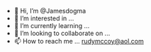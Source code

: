 - 👋 Hi, I’m @Jamesdogma
- 👀 I’m interested in ...
- 🌱 I’m currently learning ...
- 💞️ I’m looking to collaborate on ...
- 📫 How to reach me ...
rudymccoy@aol.com
<!---
Jamesdogma/Jamesdogma is a ✨ special ✨ repository because its `README.md` (this file) appears on your GitHub profile.
You can click the Preview link to take a look at your changes.
--->
